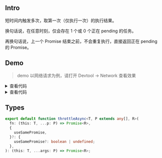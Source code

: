 ## Intro

短时间内触发多次，取第一次（仅执行一次）的执行结果。

换句话说，在任意时刻，仅会存在 1 个或 0 个正在 pending 的任务。

再换句话说，上一个 Promise 结束之前，不会重复执行，直接返回正在 pending 的 Promise。

## Demo

> demo 以网络请求为例，请打开 Devtool -> Network 查看效果

<script setup>
import Demo from './demo.vue'
import Demo2 from './demo2.vue'
</script>

<Demo />
<details>
  <summary>查看代码</summary>

<<< src/throttleAsync/demo.vue{13,29-34}

</details>

<Demo2 />
<details>
  <summary>查看代码</summary>

<<< src/throttleAsync/demo2.vue{16,28-31}

</details>

## Types

```ts
export default function throttleAsync<T, P extends any[], R>(
  fn: (this: T, ...p: P) => Promise<R>,
  {
    useSamePromise,
  }?: {
    useSamePromise?: boolean | undefined;
  },
): (this: T, ...args: P) => Promise<R>;
```
